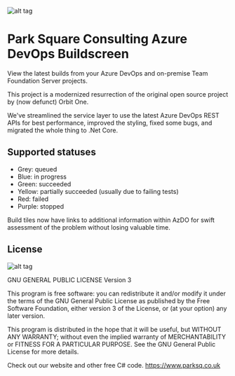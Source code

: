 ![alt tag](https://www.parksq.co.uk/images/logo-nav.png)

Park Square Consulting Azure DevOps Buildscreen
===============================================

View the latest builds from your Azure DevOps and on-premise Team Foundation Server projects.

This project is a modernized resurrection of the original open source project by (now defunct) Orbit One.

We've streamlined the service layer to use the latest Azure DevOps REST APIs for best performance, improved the styling, fixed some
bugs, and migrated the whole thing to .Net Core.

Supported statuses
------------------

* Grey: queued
* Blue: in progress
* Green: succeeded
* Yellow: partially succeeded (usually due to failing tests)
* Red: failed
* Purple: stopped

Build tiles now have links to additional information within AzDO for swift assessment of the problem without losing valuable time.

License
-------
![alt tag](https://www.gnu.org/graphics/gplv3-88x31.png)

GNU GENERAL PUBLIC LICENSE Version 3
 
This program is free software: you can redistribute it and/or modify it under the terms of the GNU General Public License as published by the Free Software Foundation, either version 3 of the License, or (at your option) any later version.

This program is distributed in the hope that it will be useful, but WITHOUT ANY WARRANTY; without even the implied warranty of MERCHANTABILITY or FITNESS FOR A PARTICULAR PURPOSE. See the GNU General Public License for more details.

Check out our website and other free C# code. https://www.parksq.co.uk 
